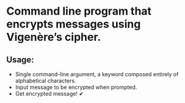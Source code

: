 # Command line program that encrypts messages using Vigenère’s cipher.
<h2>Usage:</h2>
<ul>
  <li>Single command-line argument, a keyword composed entirely of alphabetical characters.</li>
  <li>Input message to be encrypted when prompted.</li>
  <li>Get encrypted message! &#10004</li>
</ul>
